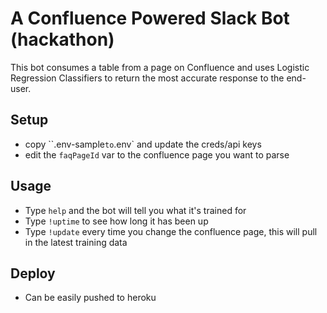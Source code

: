 # A Confluence Powered Slack Bot (hackathon)

This bot consumes a table from a page on Confluence and uses Logistic Regression Classifiers to return the most accurate response to the end-user.

## Setup
- copy ``.env-sample` to `.env` and update the creds/api keys
- edit the `faqPageId` var to the confluence page you want to parse

## Usage
- Type `help` and the bot will tell you what it's trained for
- Type `!uptime` to see how long it has been up
- Type `!update` every time you change the confluence page, this will pull in the latest training data

## Deploy
- Can be easily pushed to heroku
